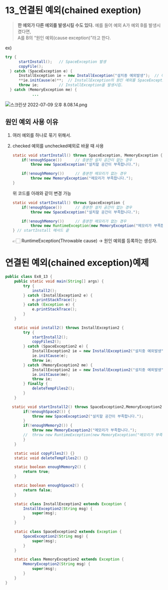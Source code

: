 # 13_연결된 예외(chained exeption)
> **한 예외가 다른 예외를 발생시킬 수도 있다.** 예를 들어 예외 A가 예외 B를 발생시켰다면,  
A를 B의 “원인 예외(cause exception)”라고 한다.
> 

  

ex)

```java
try {
      startInstall();   // SpaceException 발생 
      copyFile();
  } catch (SpaceException e) {
      InstallException ie = new InstallException("설치중 예외발생");  // 예외 생성
      **ie.initCause(e)**;  // InstallException의 원인 예외를 SpaceException으로 지정
      throw ie;         // InstallException을 발생시킴.
  } catch (MemoryException me) {
			...
```

![스크린샷 2022-07-09 오후 8.08.14.png](https://s3.us-west-2.amazonaws.com/secure.notion-static.com/e42058f6-427f-4dd1-8fd8-61b8bbaa6421/%E1%84%89%E1%85%B3%E1%84%8F%E1%85%B3%E1%84%85%E1%85%B5%E1%86%AB%E1%84%89%E1%85%A3%E1%86%BA_2022-07-09_%E1%84%8B%E1%85%A9%E1%84%92%E1%85%AE_8.08.14.png?X-Amz-Algorithm=AWS4-HMAC-SHA256&X-Amz-Content-Sha256=UNSIGNED-PAYLOAD&X-Amz-Credential=AKIAT73L2G45EIPT3X45%2F20220709%2Fus-west-2%2Fs3%2Faws4_request&X-Amz-Date=20220709T110828Z&X-Amz-Expires=86400&X-Amz-Signature=ab61e091d10d958a0eac7adfef5db79cad27c93e83a32bf8a78c7408055d4c2f&X-Amz-SignedHeaders=host&response-content-disposition=filename%20%3D%22%25E1%2584%2589%25E1%2585%25B3%25E1%2584%258F%25E1%2585%25B3%25E1%2584%2585%25E1%2585%25B5%25E1%2586%25AB%25E1%2584%2589%25E1%2585%25A3%25E1%2586%25BA%25202022-07-09%2520%25E1%2584%258B%25E1%2585%25A9%25E1%2584%2592%25E1%2585%25AE%25208.08.14.png%22&x-id=GetObject)

## 원인 예외 사용 이유

1. 여러 예외를 하나로 묶기 위해서.

1. checked 예외를 unchecked예외로 바꿀 때 사용
    
    ```java
    static void startInstall() throws SpaceException, MemoryException {
        if(!enoughSpace())		// 충분한 설치 공간이 없는 경우
        	throw new SpaceException("설치할 공간이 부족합니다.");
    
        if(!enoughMemory())		// 충분한 메모리가 없는 경우
        	throw new MemoryException("메모리가 부족합니다.");
    }
    ```
    
    위 코드를 아래와 같이 변경 가능
    
    ```java
    static void startInstall() throws SpaceException {
        if(!enoughSpace())		// 충분한 설치 공간이 없는 경우
        	throw new SpaceException("설치할 공간이 부족합니다.");
    
        if(!enoughMemory())		// 충분한 메모리가 없는 경우
        	throw new RuntimeException(new MemoryException("메모리가 부족합니다.")); // 원인 예외로 등록
    } // startInstall 메서드 끝
    ```
    
    <aside>
    👉🏻 RuntimeException(Throwable cause) → 원인 예외를 등록하는 생성자.
    
    </aside>
    

# 연결된 예외(chained exception)예제

```java
public class Ex8_13 {
    public static void main(String[] args) {
        try {
            install2();
        } catch (InstallException2 e) {
            e.printStackTrace();
        } catch (Exception e) {
            e.printStackTrace();
        }
    }

    static void install2() throws InstallException2 {
        try {
            startInstall2();
            copyFiles2();
        } catch (SpaceException2 e) {
            InstallException2 ie = new InstallException2("설치중 예외발생");
            ie.initCause(e);
            throw ie;
        } catch (MemoryException2 me) {
            InstallException2 ie = new InstallException2("설치중 예외발생");
            ie.initCause(me);
            throw ie;
        } finally {
            deleteTempFiles2();
        }
    }

   static void startInstall2() throws SpaceException2,MemoryException2 {
        if(!enoughSpace2()) {
            throw new SpaceException2("설치할 공간이 부족합니다.");
        }
        if(!enoughMemory2()) {
            throw new MemoryException2("메모리가 부족합니다.");
        //  throw new RuntimeException(new MemoryException("메모리가 부족합니다."));
        }
    }

    static void copyFiles2() {}
    static void deleteTempFiles2() {}

    static boolean enoughMemory2() {
        return true;
    }

    static boolean enoughSpace2() {
        return false;
    }

    static class InstallException2 extends Exception {
        InstallException2(String msg) {
            super(msg);
        }
    }

    static class SpaceException2 extends Exception {
        SpaceException2(String msg) {
            super(msg);
        }
    }

    static class MemoryException2 extends Exception {
        MemoryException2(String msg) {
            super(msg);
        }
    }
}
```

